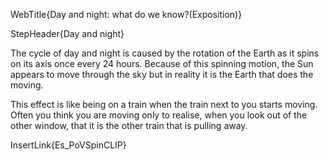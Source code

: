 WebTitle{Day and night: what do we know?(Exposition)}

StepHeader{Day and night}

The cycle of day and night is caused by the rotation of the Earth as it spins on its axis once every 24 hours. Because of this spinning motion, the Sun appears to move through the sky but in reality it is the Earth that does the moving.

This effect is like being on a train when the train next to you starts moving. Often you think you are moving only to realise, when you look out of the other window, that it is the other train that is pulling away.

InsertLink{Es_PoVSpinCLIP}

